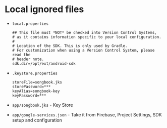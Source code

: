 # Local ignored files

-   `local.properties`
    ```
    ## This file must *NOT* be checked into Version Control Systems,
    # as it contains information specific to your local configuration.
    #
    # Location of the SDK. This is only used by Gradle.
    # For customization when using a Version Control System, please read the
    # header note.
    sdk.dir=/opt/ext/android-sdk
    ```

-   `.keystore.properties`

    ```
    storeFile=songbook.jks
    storePassword=***
    keyAlias=songbook-key
    keyPassword=***
    ```

-   `app/songbook.jks` - Key Store

-   `app/google-services.json` - Take it from Firebase, Project Settings, SDK setup and configuration
